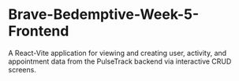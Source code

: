# Brave-Bedemptive-Week-5-Frontend
A React-Vite application for viewing and creating user, activity, and appointment data from the PulseTrack backend via interactive CRUD screens.
